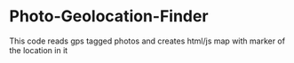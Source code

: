 # Photo-Geolocation-Finder

  This code reads gps tagged photos and creates html/js map with marker of the location in it
